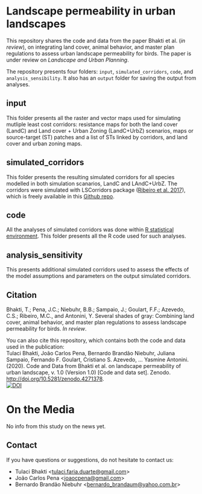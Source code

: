 # Landscape permeability in urban landscapes

This repository shares the code and data from the paper Bhakti et al. (*in review*), on integrating land cover, animal behavior, and master plan regulations to assess urban landscape permeability for birds. The paper is under review on *Landscape and Urban Planning*.

The repository presents four folders: `input`, `simulated_corridors`, `code`, and `analysis_sensibility`. It also has an `output` folder for saving the output from analyses.

## input

This folder presents all the raster and vector maps used for simulating mutliple least cost corridors: resistance maps for both the land cover (LandC) and Land cover + Urban Zoning (LandC+UrbZ) scenarios, maps or source-target (ST) patches and a list of STs linked by corridors, and land cover and urban zoning maps.

## simulated_corridors

This folder presents the resulting simulated corridors for all species modelled in both simulation scanarios, LandC and LAndC+UrbZ. The corridors were simulated with LSCorridors package ([Ribeiro et al. 2017](https://besjournals.onlinelibrary.wiley.com/doi/full/10.1111/2041-210X.12750)), which is freely available in this [Github repo](https://github.com/LEEClab/LS_CORRIDORS).

## code

All the analyses of simulated corridors was done within [R statistical environment](https://www.r-project.org/). This folder presents all the R code used for such analyses.

## analysis_sensitivity

This presents additional simulated corridors used to assess the effects of the model assumptions and parameters on the output simulated corridors.

## Citation

Bhakti, T.; Pena, J.C.; Niebuhr, B.B.; Sampaio, J.; Goulart, F.F.; Azevedo, C.S.; Ribeiro, M.C., and Antonini, Y. Several shades of gray: Combining land cover, animal behavior, and master plan regulations to assess landscape permeability for birds. *In review*.

You can also cite this repository, which contains both the code and data used in the publication:  
Tulaci Bhakti, João Carlos Pena, Bernardo Brandão Niebuhr, Juliana Sampaio, Fernando F. Goulart, Cristiano S. Azevedo, … Yasmine Antonini. (2020). Code and Data from Bhakti et al. on landscape permeability of urban landscape, v. 1.0 (Version 1.0) [Code and data set]. Zenodo. http://doi.org/10.5281/zenodo.4271378.  
[![DOI](https://zenodo.org/badge/225414362.svg)](https://zenodo.org/badge/latestdoi/225414362)

# On the Media

No info from this study on the news yet.

## Contact

If you have questions or suggestions, do not hesitate to contact us:
+ Tulaci Bhakti <<tulaci.faria.duarte@gmail.com>>  
+ João Carlos Pena <<joaocpena@gmail.com>>  
+ Bernardo Brandão Niebuhr <<bernardo_brandaum@yahoo.com.br>>  

